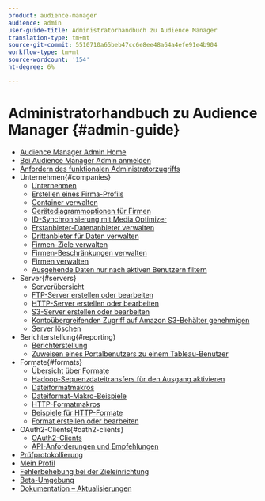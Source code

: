 ```yaml
---
product: audience-manager
audience: admin
user-guide-title: Administratorhandbuch zu Audience Manager
translation-type: tm+mt
source-git-commit: 5510710a65beb47cc6e8ee48a64a4efe91e4b904
workflow-type: tm+mt
source-wordcount: '154'
ht-degree: 6%

---
```



# Administratorhandbuch zu Audience Manager {#admin-guide}

+ [Audience Manager Admin Home](admin-home.md)
+ [Bei Audience Manager Admin anmelden](admin-login.md)
+ [Anfordern des funktionalen Administratorzugriffs](admin-access.md)
+ Unternehmen{#companies}
   + [Unternehmen](companies/admin-companies-overview.md)
   + [Erstellen eines Firma-Profils](companies/admin-manage-company-profiles.md)
   + [Container verwalten](companies/admin-manage-containers.md)
   + [Gerätediagrammoptionen für Firmen](companies/admin-device-graph-options.md)
   + [ID-Synchronisierung mit Media Optimizer](companies/admin-amo-sync.md)
   + [Erstanbieter-Datenanbieter verwalten](companies/admin-first-party-providers.md)
   + [Drittanbieter für Daten verwalten](companies/admin-third-party-providers.md)
   + [Firmen-Ziele verwalten](companies/admin-manage-company-destinations.md)
   + [Firmen-Beschränkungen verwalten](companies/admin-company-limits.md)
   + [Firmen verwalten](companies/admin-manage-company-users.md)
   + [Ausgehende Daten nur nach aktiven Benutzern filtern](companies/outbound-active-user-filter.md)
+ Server{#servers}
   + [Serverübersicht](admin-servers/admin-servers.md)
   + [FTP-Server erstellen oder bearbeiten](admin-servers/create-ftp-server.md)
   + [HTTP-Server erstellen oder bearbeiten](admin-servers/create-http-server.md)
   + [S3-Server erstellen oder bearbeiten](admin-servers/create-s3-server.md)
   + [Kontoübergreifenden Zugriff auf Amazon S3-Behälter genehmigen](admin-servers/admin-authorize-s3-cross-bucket.md)
   + [Server löschen](admin-servers/admin-delete-server.md)
+ Berichterstellung{#reporting}
   + [Berichterstellung](admin-reporting/admin-reporting-overview.md)
   + [Zuweisen eines Portalbenutzers zu einem Tableau-Benutzer](admin-reporting/admin-assign-tableau-user.md)
+ Formate{#formats}
   + [Übersicht über Formate](formats/formats.md)
   + [Hadoop-Sequenzdateitransfers für den Ausgang aktivieren](formats/enable-outbound-seq.md)
   + [Dateiformatmakros](formats/file-formats.md)
   + [Dateiformat-Makro-Beispiele](formats/file-format-examples.md)
   + [HTTP-Formatmakros](formats/web-formats.md)
   + [Beispiele für HTTP-Formate](formats/web-format-examples.md)
   + [Format erstellen oder bearbeiten](formats/admin-create-format.md)
+ OAuth2-Clients{#oath2-clients}
   + [OAuth2-Clients](admin-oauth2/admin-oauth2-create-edit.md)
   + [API-Anforderungen und Empfehlungen](admin-oauth2/aam-admin-api-requirements.md)
+ [Prüfprotokollierung](admin-audit-logging.md)
+ [Mein Profil](admin-my-profile.md)
+ [Fehlerbehebung bei der Zieleinrichtung](admin-destination-troubleshooting.md)
+ [Beta-Umgebung](admin-beta-environment.md)
+ [Dokumentation – Aktualisierungen](admin-doc-updates.md)
